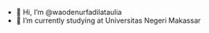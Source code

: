 - 👋 Hi, I’m @waodenurfadilataulia
- 🌱 I’m currently studying at Universitas Negeri Makassar


<!---
waodenurfadilataulia/waodenurfadilataulia is a ✨ special ✨ repository because its `README.md` (this file) appears on your GitHub profile.
You can click the Preview link to take a look at your changes.
--->
